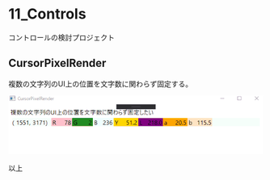 ﻿# 11_Controls

コントロールの検討プロジェクト


## CursorPixelRender

複数の文字列のUI上の位置を文字数に関わらず固定する。

![Sample](https://github.com/hsytkm/ImageCompareViewer/blob/master/11_Controls/CursorPixelRender/capture.gif)


以上

